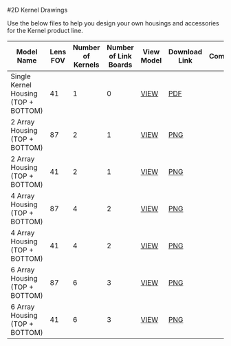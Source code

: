 #2D Kernel Drawings

Use the below files to help you design your own housings and accessories for the Kernel product line.

|            **Model Name**    | **Lens FOV**        | **Number of Kernels** | **Number of Link Boards** |    **View Model**    |    **Download Link**    | **Comments** |
|----------------------|-----------------------|------------------------------|--------------------------|----------------|------------------|--------------|
| Single Kernel Housing (TOP + BOTTOM)| 41|1                     | 0                            |  [VIEW](https://skfb.ly/6uXpz)      |  [PDF]( http://docs.peauproductions.com/kernel/3d_models/1_kernel_housing_assem.PDF)                |              |
| 2 Array Housing (TOP + BOTTOM)|87| 2                     | 1                            |   [VIEW]()      | [PNG]( https://drive.google.com/open?id=1jNwX5XJkF4R6B9k_3fNfGXioNfnRW-hg)                |              |
| 2 Array Housing (TOP + BOTTOM)|41| 2                     | 1                            |   [VIEW]()      | [PNG]( https://drive.google.com/open?id=10ZepYooJ4fhQ8EhG1qmEFXOP8T5kw9bA)                |              |
| 4 Array Housing (TOP + BOTTOM)| 87|4                     | 2                            |   [VIEW]()      |  [PNG]( https://drive.google.com/open?id=1abuQbUL3Sz_cLnTuUid0ZqxPw3gBvEhE)                |              |
| 4 Array Housing (TOP + BOTTOM)| 41|4                     | 2                            |   [VIEW]()      |  [PNG]( https://drive.google.com/open?id=1IR9qqo6gkoW5Z0Js-gaQecMTv-XAXdmN)                |              |
| 6 Array Housing (TOP + BOTTOM) | 87|6                     | 3                            | [VIEW]()      |[PNG]( https://drive.google.com/open?id=1m94NMVqx3rwYsoaET67Sxc6IVWWFhVeR)                |              |
| 6 Array Housing (TOP + BOTTOM) |41| 6                     | 3                            | [VIEW]()      |[PNG]( https://drive.google.com/open?id=1B35xjYQWKzhPwcI9wc0B49BWDw1bvWzz)                |              |


